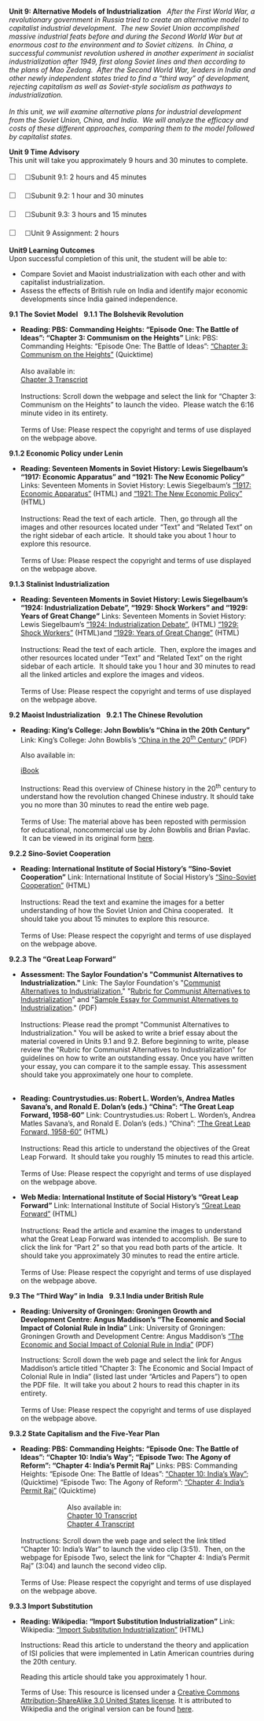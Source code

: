 **Unit 9: Alternative Models of Industrialization** <span
id="9"></span> 
**After the First World War, a revolutionary government in Russia tried
to create an alternative model to capitalist industrial development. 
The new Soviet Union accomplished massive industrial feats before and
during the Second World War but at enormous cost to the environment and
to Soviet citizens.  In China, a successful communist revolution ushered
in another experiment in socialist industrialization after 1949, first
along Soviet lines and then according to the plans of Mao Zedong.  After
the Second World War, leaders in India and other newly independent
states tried to find a “third way” of development, rejecting capitalism
as well as Soviet-style socialism as pathways to industrialization.*  
    
 *In this unit, we will examine alternative plans for industrial
development from the Soviet Union, China, and India.  We will analyze
the efficacy and costs of these different approaches, comparing them to
the model followed by capitalist states.**

**Unit 9 Time Advisory**  
This unit will take you approximately 9 hours and 30 minutes to
complete.  
  
 <span
style="color: rgb(85, 85, 85); font-family: 'Myriad Pro', 'Gill Sans', 'Gill Sans MT', Calibri, sans-serif; font-size: 16px; line-height: 24px; text-align: left; -webkit-text-size-adjust: none; ">☐
   </span>☐Subunit 9.1: 2 hours and 45 minutes  
  
 <span
style="color: rgb(85, 85, 85); font-family: 'Myriad Pro', 'Gill Sans', 'Gill Sans MT', Calibri, sans-serif; font-size: 16px; line-height: 24px; text-align: left; -webkit-text-size-adjust: none; ">☐
   </span>☐Subunit 9.2: 1 hour and 30 minutes  
  
 <span
style="color: rgb(85, 85, 85); font-family: 'Myriad Pro', 'Gill Sans', 'Gill Sans MT', Calibri, sans-serif; font-size: 16px; line-height: 24px; text-align: left; -webkit-text-size-adjust: none; ">☐
   </span>☐Subunit 9.3: 3 hours and 15 minutes  
  
 <span
style="color: rgb(85, 85, 85); font-family: 'Myriad Pro', 'Gill Sans', 'Gill Sans MT', Calibri, sans-serif; font-size: 16px; line-height: 24px; text-align: left; -webkit-text-size-adjust: none; ">☐
   </span>☐Unit 9 Assignment: 2 hours

**Unit9 Learning Outcomes**  
Upon successful completion of this unit, the student will be able to:  
-   Compare Soviet and Maoist industrialization with each other and with
    capitalist industrialization.
-   Assess the effects of British rule on India and identify major
    economic developments since India gained independence.

**9.1 The Soviet Model** <span id="9.1"></span> 
**9.1.1 The Bolshevik Revolution** <span id="9.1.1"></span> 
-   **Reading: PBS: Commanding Heights: “Episode One: The Battle of
    Ideas”: “Chapter 3: Communism on the Heights”**
    Link: PBS: Commanding Heights: “Episode One: The Battle of Ideas”:
    [“Chapter 3: Communism on the
    Heights”](http://www.pbs.org/wgbh/commandingheights/hi/story/ch_menu.html)
    (Quicktime)  
        
     Also available in:  
     [Chapter 3
    Transcript](http://www.pbs.org/wgbh/commandingheights/shared/minitext/tr_show01.html#3)  
        
     Instructions: Scroll down the webpage and select the link for
    “Chapter 3: Communism on the Heights” to launch the video.  Please
    watch the 6:16 minute video in its entirety.  
        
     Terms of Use: Please respect the copyright and terms of use
    displayed on the webpage above.

**9.1.2 Economic Policy under Lenin** <span id="9.1.2"></span> 
-   **Reading: Seventeen Moments in Soviet History: Lewis Siegelbaum’s
    “1917: Economic Apparatus” and “1921: The New Economic Policy”**
    Links: Seventeen Moments in Soviet History: Lewis Siegelbaum’s
    [“1917: Economic
    Apparatus”](http://www.soviethistory.org/index.php?page=subject&SubjectID=1917vsnkh&Year=1917&navi=byYear)
    (HTML) and [“1921: The New Economic
    Policy”](http://www.soviethistory.org/index.php?page=subject&SubjectID=1921nep&Year=1921)
    (HTML)    
        
     Instructions: Read the text of each article.  Then, go through
    all the images and other resources located under “Text” and “Related
    Text” on the right sidebar of each article.  It should take you
    about 1 hour to explore this resource.  
        
     Terms of Use: Please respect the copyright and terms of use
    displayed on the webpage above.

**9.1.3 Stalinist Industrialization** <span id="9.1.3"></span> 
-   **Reading: Seventeen Moments in Soviet History: Lewis Siegelbaum’s
    “1924: Industrialization Debate”, “1929: Shock Workers” and “1929:
    Years of Great Change”**
    Links: Seventeen Moments in Soviet History: Lewis Siegelbaum’s
    [“1924: Industrialization
    Debate”](http://www.soviethistory.org/index.php?page=subject&SubjectID=1924industry&Year=1924),
    (HTML) [“1929: Shock
    Workers”](http://www.soviethistory.org/index.php?page=subject&SubjectID=1929udarnik&Year=1929&navi=byYear)
    (HTML)and [“1929: Years of Great
    Change”](http://www.soviethistory.org/index.php?page=subject&SubjectID=1929perelom&Year=1929)
    (HTML)  
        
     Instructions: Read the text of each article.  Then, explore the
    images and other resources located under “Text” and “Related Text”
    on the right sidebar of each article.  It should take you 1 hour and
    30 minutes to read all the linked articles and explore the images
    and videos.  
        
     Terms of Use: Please respect the copyright and terms of use
    displayed on the webpage above.

**9.2 Maoist Industrialization** <span id="9.2"></span> 
**9.2.1 The Chinese Revolution** <span id="9.2.1"></span> 
-   **Reading: King’s College: John Bowblis’s “China in the 20th
    Century”**
    Link: King’s College: John Bowblis’s [“China in the 20<sup>th</sup>
    Century”](http://www.saylor.org/site/wp-content/uploads/2011/08/HIST363-9.2.1-China-in-the-20th-Century.pdf)
    (PDF)  
      
     Also available in:  

    [iBook](http://www.saylor.org/site/wp-content/uploads/2011/08/HIST363-9.2.1-China-in-the-20th-Century-Author.epub)  
        
     Instructions: Read this overview of Chinese history in the
    20<sup>th</sup> century to understand how the revolution changed
    Chinese industry. It should take you no more than 30 minutes to read
    the entire web page.  
        
     Terms of Use: The material above has been reposted with permission
    for educational, noncommercial use by John Bowblis and Brian Pavlac.
     It can be viewed in its original form
    [here](http://departments.kings.edu/history/20c/china.html).

**9.2.2 Sino-Soviet Cooperation** <span id="9.2.2"></span> 
-   **Reading: International Institute of Social History’s “Sino-Soviet
    Cooperation”**
    Link: International Institute of Social History’s [“Sino-Soviet
    Cooperation”](http://chineseposters.net/themes/sino-soviet-cooperation.php)
    (HTML)  
        
     Instructions: Read the text and examine the images for a better
    understanding of how the Soviet Union and China cooperated.   It
    should take you about 15 minutes to explore this resource.  
        
     Terms of Use: Please respect the copyright and terms of use
    displayed on the webpage above.

**9.2.3 The “Great Leap Forward”** <span id="9.2.3"></span> 
-   **Assessment: The Saylor Foundation's "Communist Alternatives to
    Industrialization."**
    Link: The Saylor Foundation's "[Communist Alternatives to
    Industrialization](http://www.saylor.org/site/wp-content/uploads/2012/07/HIST363-Unit-9-Assessment.FINAL_.pdf)," "[Rubric
    for Communist Alternatives to
    Industrialization](http://www.saylor.org/site/wp-content/uploads/2012/07/HIST363-Unit-9-Assessment-Rubric.FINAL_.pdf)"
    and "[Sample Essay for Communist Alternatives to
    Industrialization](http://www.saylor.org/site/wp-content/uploads/2012/07/HIST363-Unit-9-Assessment-Sample-Essay.FINAL_.pdf)."
    (PDF)  
        
     Instructions: Please read the prompt "Communist Alternatives to
    Industrialization." You will be asked to write a brief essay about
    the material covered in Units 9.1 and 9.2. Before beginning to
    write, please review the "Rubric for Communist Alternatives to
    Industrialization" for guidelines on how to write an outstanding
    essay. Once you have written your essay, you can compare it to the
    sample essay. This assessment should take you approximately one hour
    to complete.  
      

-   **Reading: Countrystudies.us: Robert L. Worden’s, Andrea Matles
    Savana’s, and Ronald E. Dolan’s (eds.) “China”: “The Great Leap
    Forward, 1958-60”**
    Link: Countrystudies.us: Robert L. Worden’s, Andrea Matles Savana’s,
    and Ronald E. Dolan’s (eds.) “China”: [“The Great Leap Forward,
    1958-60”](http://countrystudies.us/china/88.htm) (HTML)  
        
     Instructions: Read this article to understand the objectives of the
    Great Leap Forward.  It should take you roughly 15 minutes to read
    this article.  
        
     Terms of Use: Please respect the copyright and terms of use
    displayed on the webpage above.

-   **Web Media: International Institute of Social History’s “Great Leap
    Forward”**
    Link: International Institute of Social History’s [“Great Leap
    Forward”](http://chineseposters.net/themes/great-leap-forward.php)
    (HTML)  
        
     Instructions: Read the article and examine the images to understand
    what the Great Leap Forward was intended to accomplish.  Be sure to
    click the link for “Part 2” so that you read both parts of the
    article.  It should take you approximately 30 minutes to read the
    entire article.  
        
     Terms of Use: Please respect the copyright and terms of use
    displayed on the webpage above.

**9.3 The “Third Way” in India** <span id="9.3"></span> 
**9.3.1 India under British Rule** <span id="9.3.1"></span> 
-   **Reading: University of Groningen: Groningen Growth and Development
    Centre: Angus Maddison’s “The Economic and Social Impact of Colonial
    Rule in India”**
    Link: University of Groningen: Groningen Growth and Development
    Centre: Angus Maddison’s [“The Economic and Social Impact of
    Colonial Rule in India”](http://www.ggdc.net/MADDISON/oriindex.htm)
    (PDF)  
      
     Instructions: Scroll down the web page and select the link for
    Angus Maddison’s article titled “Chapter 3: The Economic and Social
    Impact of Colonial Rule in India” (listed last under “Articles and
    Papers”) to open the PDF file.  It will take you about 2 hours to
    read this chapter in its entirety.  
        
     Terms of Use: Please respect the copyright and terms of use
    displayed on the webpage above.

**9.3.2 State Capitalism and the Five-Year Plan** <span
id="9.3.2"></span> 
-   **Reading: PBS: Commanding Heights: “Episode One: The Battle of
    Ideas”: “Chapter 10: India’s Way”; “Episode Two: The Agony of
    Reform”: “Chapter 4: India’s Permit Raj”**
    Links: PBS: Commanding Heights: “Episode One: The Battle of Ideas”:
    [“Chapter 10: India’s
    Way”](http://www.pbs.org/wgbh/commandingheights/hi/story/ch_menu.html);
    (Quicktime) “Episode Two: The Agony of Reform”: [“Chapter 4: India’s
    Permit
    Raj”](http://www.pbs.org/wgbh/commandingheights/hi/story/ch_menu_02.html)
    (Quicktime)  
        
                             Also available in:  
                             [Chapter 10
    Transcript](http://www.pbs.org/wgbh/commandingheights/shared/minitext/tr_show01.html#10)  
                             [Chapter 4
    Transcript](http://www.pbs.org/wgbh/commandingheights/shared/minitext/tr_show01.html#4)  
        
     Instructions: Scroll down the web page and select the link titled
    “Chapter 10: India’s War” to launch the video clip (3:51).  Then, on
    the webpage for Episode Two, select the link for “Chapter 4: India’s
    Permit Raj” (3:04) and launch the second video clip.  
        
     Terms of Use: Please respect the copyright and terms of use
    displayed on the webpage above.

**9.3.3 Import Substitution** <span id="9.3.3"></span> 
-   **Reading: Wikipedia: “Import Substitution Industrialization”**
    Link: Wikipedia: [“Import Substitution
    Industrialization”](http://en.wikipedia.org/wiki/Import_substitution_industrialization) (HTML)  
      
     Instructions: Read this article to understand the theory and
    application of ISI policies that were implemented in Latin American
    countries during the 20th century.  
      
     Reading this article should take you approximately 1 hour.  
      
     Terms of Use: This resource is licensed under a [Creative Commons
    Attribution-ShareAlike 3.0 United States
    license](http://creativecommons.org/licenses/by-sa/3.0/us/). It is
    attributed to Wikipedia and the original version can be found
    [here](http://en.wikipedia.org/wiki/Import_substitution_industrialization#Latin_America). 


